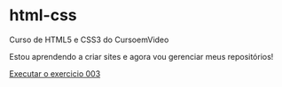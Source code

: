 # html-css
 Curso de HTML5 e CSS3 do CursoemVideo

Estou aprendendo a criar sites e agora vou gerenciar meus repositórios!

<a href="https://gabrielapsilva-17.github.io/html-css/tarefas/tarefa003/index.html">Executar o exercicio 003</a>